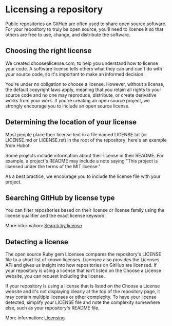 # Licensing a repository

Public repositories on GitHub are often used to share open source software. For your repository to truly be open source, you'll need to license it so that others are free to use, change, and distribute the software.

## Choosing the right license

We created choosealicense.com, to help you understand how to license your code. A software license tells others what they can and can't do with your source code, so it's important to make an informed decision.

You're under no obligation to choose a license. However, without a license, the default copyright laws apply, meaning that you retain all rights to your source code and no one may reproduce, distribute, or create derivative works from your work. If you're creating an open source project, we strongly encourage you to include an open source license.

## Determining the location of your license

Most people place their license text in a file named LICENSE.txt (or LICENSE.md or LICENSE.rst) in the root of the repository; here's an example from Hubot.

Some projects include information about their license in their README. For example, a project's README may include a note saying "This project is licensed under the terms of the MIT license."

As a best practice, we encourage you to include the license file with your project.

## Searching GitHub by license type

You can filter repositories based on their license or license family using the license qualifier and the exact license keyword.

More information: [Search by license](https://docs.github.com/en/repositories/managing-your-repositorys-settings-and-features/customizing-your-repository/licensing-a-repository#searching-github-by-license-type)

## Detecting a license

The open source Ruby gem Licensee compares the repository's LICENSE file to a short list of known licenses. Licensee also provides the Licenses API and gives us insight into how repositories on GitHub are licensed. If your repository is using a license that isn't listed on the Choose a License website, you can request including the license.

If your repository is using a license that is listed on the Choose a License website and it's not displaying clearly at the top of the repository page, it may contain multiple licenses or other complexity. To have your license detected, simplify your LICENSE file and note the complexity somewhere else, such as your repository's README file.

More information: [Licensing](https://docs.github.com/en/repositories/managing-your-repositorys-settings-and-features/customizing-your-repository/licensing-a-repository#searching-github-by-license-type)

